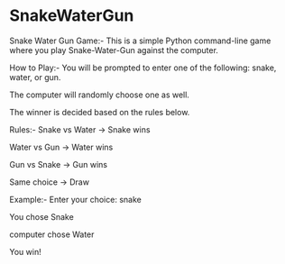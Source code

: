 # SnakeWaterGun
Snake Water Gun Game:-
This is a simple Python command-line game where you play Snake-Water-Gun against the computer.

How to Play:-
You will be prompted to enter one of the following: snake, water, or gun.

The computer will randomly choose one as well.

The winner is decided based on the rules below.

Rules:-
Snake vs Water → Snake wins

Water vs Gun → Water wins

Gun vs Snake → Gun wins

Same choice → Draw


Example:-
Enter your choice: snake  

You chose Snake 

computer chose Water  

You win!
